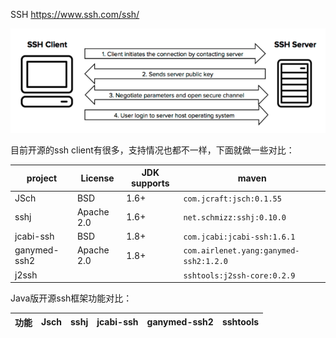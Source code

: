 
SSH https://www.ssh.com/ssh/

![data_stream](./img/data_stream.png)

目前开源的ssh client有很多，支持情况也都不一样，下面就做一些对比：

|project|License|JDK supports|maven|
|-------|-------|------------|-----|
| JSch  | BSD   |1.6+        | ```com.jcraft:jsch:0.1.55 ``` |
|sshj   |Apache 2.0|1.6+     | ```net.schmizz:sshj:0.10.0``` |
|jcabi-ssh| BSD | 1.8+ | ```com.jcabi:jcabi-ssh:1.6.1``` |
|ganymed-ssh2 |Apache 2.0|1.8+|```com.airlenet.yang:ganymed-ssh2:1.2.0```|
|j2ssh|||```sshtools:j2ssh-core:0.2.9```|


Java版开源ssh框架功能对比：

|功能|Jsch|sshj|jcabi-ssh|ganymed-ssh2|sshtools|
|---|----|----|----------|------------|--------|










